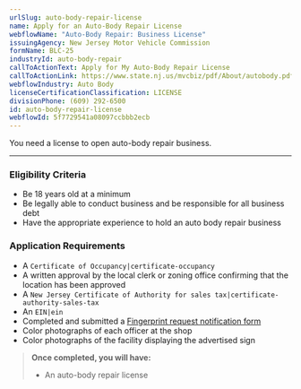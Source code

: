 ```yaml
---
urlSlug: auto-body-repair-license
name: Apply for an Auto-Body Repair License
webflowName: "Auto-Body Repair: Business License"
issuingAgency: New Jersey Motor Vehicle Commission
formName: BLC-25
industryId: auto-body-repair
callToActionText: Apply for My Auto-Body Repair License
callToActionLink: https://www.state.nj.us/mvcbiz/pdf/About/autobody.pdf
webflowIndustry: Auto Body
licenseCertificationClassification: LICENSE
divisionPhone: (609) 292-6500
id: auto-body-repair-license
webflowId: 5f7729541a08097ccbbb2ecb
---
```


You need a license to open auto-body repair business.

---

### Eligibility Criteria

- Be 18 years old at a minimum
- Be legally able to conduct business and be responsible for all business debt
- Have the appropriate experience to hold an auto body repair business

### Application Requirements

- A `Certificate of Occupancy|certificate-occupancy`
- A written approval by the local clerk or zoning office confirming that the location has been approved
- A `New Jersey Certificate of Authority for sales tax|certificate-authority-sales-tax`
- An `EIN|ein`
- Completed and submitted a [Fingerprint request notification form](https://www.state.nj.us/mvcbiz/pdf/Business_Licenses/Fingerprint_Request_Notification_Form.pdf)
- Color photographs of each officer at the shop
- Color photographs of the facility displaying the advertised sign

> **Once completed, you will have:**
>
> - An auto-body repair license
